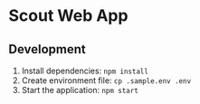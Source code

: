 # Scout Web App

## Development

1. Install dependencies: `npm install`
2. Create environment file: `cp .sample.env .env`
3. Start the application: `npm start`

